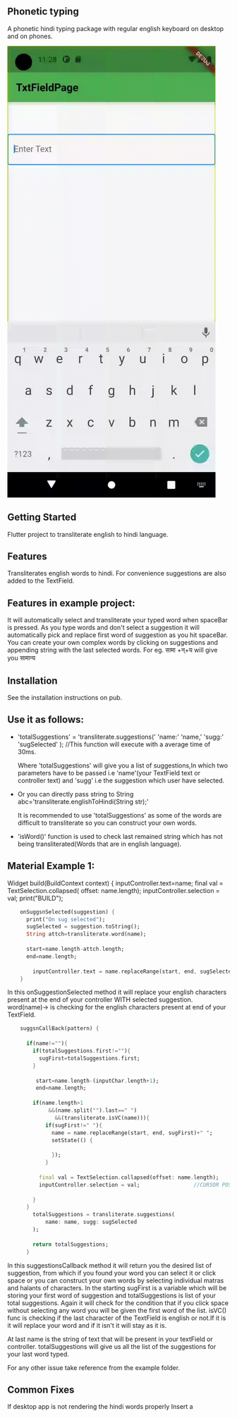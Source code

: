 ## Phonetic typing

A phonetic hindi typing package with regular english keyboard on desktop and on phones.

![gif](Assets/transliterateExample.gif)
## Getting Started

Flutter project to transliterate english to hindi language.

## Features

Transliterates english words to hindi. For convenience suggestions are also added to the TextField.

## Features in example project:

It will automatically select and transliterate your typed word when spaceBar is pressed. As you type
words and don't select a suggestion it will automatically pick and replace first word of suggestion
as you hit spaceBar. You can create your own complex words by clicking on suggestions and appending
string with the last selected words. For eg. सामा +न्+य will give you सामान्य

## Installation

See the installation instructions on pub.

## Use it as follows:

* 'totalSuggestions' = 'transliterate.suggestions('
  'name:' 'name,' 'sugg:' 'sugSelected'
  ); //This function will execute with a average time of 30ms.

  Where 'totalSuggestions' will give you a list of suggestions,In which two parameters have to be
  passed i.e 'name'(your TextField text or controller text)
  and 'sugg' i.e the suggestion which user have selected.

* Or you can directly pass string to String abc='transliterate.englishToHindi(String str);'

  It is recommended to use 'totalSuggestions' as some of the words are difficult to transliterate so
  you can construct your own words.

* 'isWord()' function is used to check last remained string which has not being transliterated(Words
  that are in english language).

## Material Example 1:

Widget build(BuildContext context) { inputController.text=name; final val = TextSelection.collapsed(
offset: name.length); inputController.selection = val; print("BUILD");
```dart
    onSuggsnSelected(suggestion) {
      print("On sug selected");
      sugSelected = suggestion.toString();
      String attch=transliterate.word(name);
      
      start=name.length-attch.length;
      end=name.length;

        inputController.text = name.replaceRange(start, end, sugSelected);
    }
```
In this onSuggestionSelected method it will replace your english characters present at the end of
your controller WITH selected suggestion. word(name)-> is checking for the english characters
present at end of your TextField.
```dart
    suggsnCallBack(pattern) {
    
      if(name!=""){
        if(totalSuggestions.first!=""){
          sugFirst=totalSuggestions.first;
        }

         start=name.length-(inputChar.length+1);
         end=name.length;

        if(name.length>1
             &&(name.split("").last==" ")
               &&(transliterate.isVC(name))){
            if(sugFirst!=" "){
              name = name.replaceRange(start, end, sugFirst)+" ";
              setState(() {

              });
            }

          final val = TextSelection.collapsed(offset: name.length);
          inputController.selection = val;                 //CURSOR POSITION CODE

        }
      }
        totalSuggestions = transliterate.suggestions(
            name: name, sugg: sugSelected
        );

        return totalSuggestions;
      }
```
In this suggestionsCallback method it will return you the desired list of suggestion, from which if
you found your word you can select it or click space or you can construct your own words by
selecting individual matras and halants of characters. In the starting sugFirst is a variable which
will be storing your first word of suggestion and totalSuggestions is list of your total
suggestions. Again it will check for the condition that if you click space without selecting any
word you will be given the first word of the list. isVC() func is checking if the last character of
the TextField is english or not.If it is it will replace your word and if it isn't it will stay as
it is.

At last name is the string of text that will be present in your textField or controller.
totalSuggestions will give us all the list of the suggestions for your last word typed.

For any other issue take reference from the example folder.

## Common Fixes
If desktop app is not rendering the hindi words properly
Insert a <script> tag in web/index.html file before the main.dart.js script.
Set window.flutterWebRenderer to "html":
```html
<script type="text/javascript">
    let useHtml = // ...
    if(useHtml) {
      window.flutterWebRenderer = "html";
    } else {
      window.flutterWebRenderer = "canvaskit";
    }
  </script>
  <script src="main.dart.js" type="application/javascript"></script>
```
      
      
     
